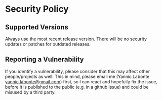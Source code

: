 # Security Policy

## Supported Versions

Always use the most recent release version. 
There will be no security updates or patches for outdated releases.

## Reporting a Vulnerability

If you identify a vulnerability, please consider that this may affect other
people/projects as well. This in mind, please email me (Yannic Labonte
<yannic.labonte@gmail.com>) first, so I can react and hopefully fix the issue,
before it is published to the public (e.g. in a github issue) and could be
misused by a third party.
